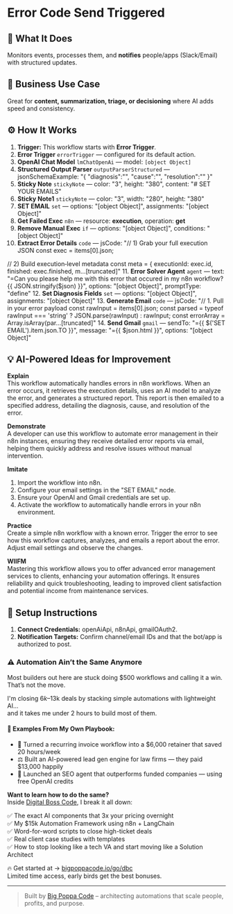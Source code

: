 # Error Code Send Triggered
  ## 🚀 What It Does
  Monitors events, processes them, and **notifies** people/apps (Slack/Email) with structured updates.
  
  ## 💼 Business Use Case
  Great for **content, summarization, triage, or decisioning** where AI adds speed and consistency.
  
  ## ⚙️ How It Works
  1. **Trigger:** This workflow starts with **Error Trigger**.
  2. **Error Trigger** `errorTrigger` — configured for its default action.
3. **OpenAI Chat Model** `lmChatOpenAi` — model: `[object Object]`
4. **Structured Output Parser** `outputParserStructured` — jsonSchemaExample: "{
"diagnosis":"",
"cause":"",
"resolution":""
}"
5. **Sticky Note** `stickyNote` — color: "3", height: "380", content: "# SET YOUR EMAILS"
6. **Sticky Note1** `stickyNote` — color: "3", width: "280", height: "380"
7. **SET EMAIL** `set` — options: "[object Object]", assignments: "[object Object]"
8. **Get Failed Exec** `n8n` — resource: **execution**, operation: **get**
9. **Remove Manual Exec** `if` — options: "[object Object]", conditions: "[object Object]"
10. **Extract Error Details** `code` — jsCode: "// 1) Grab your full execution JSON
const exec = items[0].json;

// 2) Build execution‐level metadata
const meta = {
  executionId:    exec.id,
  finished:       exec.finished,
  m…[truncated]"
11. **Error Solver Agent** `agent` — text: "=Can you please help me with this error that occured in my n8n workflow? {{ JSON.stringify($json) }}", options: "[object Object]", promptType: "define"
12. **Set Diagnosis Fields** `set` — options: "[object Object]", assignments: "[object Object]"
13. **Generate Email** `code` — jsCode: "// 1. Pull in your error payload
const rawInput = items[0].json;
const parsed = typeof rawInput === 'string' ? JSON.parse(rawInput) : rawInput;
const errorArray = Array.isArray(par…[truncated]"
14. **Send Gmail** `gmail` — sendTo: "={{ $('SET EMAIL').item.json.TO }}", message: "={{ $json.html }}", options: "[object Object]"
  
  ## 💡 AI-Powered Ideas for Improvement
  **Explain**  
This workflow automatically handles errors in n8n workflows. When an error occurs, it retrieves the execution details, uses an AI model to analyze the error, and generates a structured report. This report is then emailed to a specified address, detailing the diagnosis, cause, and resolution of the error.

**Demonstrate**  
A developer can use this workflow to automate error management in their n8n instances, ensuring they receive detailed error reports via email, helping them quickly address and resolve issues without manual intervention.

**Imitate**  
1. Import the workflow into n8n.  
2. Configure your email settings in the "SET EMAIL" node.  
3. Ensure your OpenAI and Gmail credentials are set up.  
4. Activate the workflow to automatically handle errors in your n8n environment.  

**Practice**  
Create a simple n8n workflow with a known error. Trigger the error to see how this workflow captures, analyzes, and emails a report about the error. Adjust email settings and observe the changes.

**WIIFM**  
Mastering this workflow allows you to offer advanced error management services to clients, enhancing your automation offerings. It ensures reliability and quick troubleshooting, leading to improved client satisfaction and potential income from maintenance services.
  
  ## 🔧 Setup Instructions
  1. **Connect Credentials:** openAiApi, n8nApi, gmailOAuth2.
2. **Notification Targets:** Confirm channel/email IDs and that the bot/app is authorized to post.
  
### ⚠️ Automation Ain’t the Same Anymore

Most builders out here are stuck doing $500 workflows and calling it a win.  
That’s not the move.  

I'm closing $6k–$13k deals by stacking simple automations with lightweight AI...  
and it takes me under 2 hours to build most of them.

#### 🧠 Examples From My Own Playbook:
- 🔁 Turned a recurring invoice workflow into a $6,000 retainer that saved 20 hours/week  
- ⚖️ Built an AI-powered lead gen engine for law firms — they paid $13,000 happily  
- 🚀 Launched an SEO agent that outperforms funded companies — using free OpenAI credits  

**Want to learn how to do the same?**  
Inside [Digital Boss Code](https://bigpoppacode.io/go/dbc), I break it all down:

✅ The exact AI components that 3x your pricing overnight  
✅ My $15k Automation Framework using n8n + LangChain  
✅ Word-for-word scripts to close high-ticket deals  
✅ Real client case studies with templates  
✅ How to stop looking like a tech VA and start moving like a Solution Architect  

🔥 Get started at → [bigpoppacode.io/go/dbc](https://bigpoppacode.io/go/dbc)  
Limited time access, early birds get the best bonuses.

---
> Built by [Big Poppa Code](https://bigpoppacode.io) – architecting automations that scale people, profits, and purpose.
  